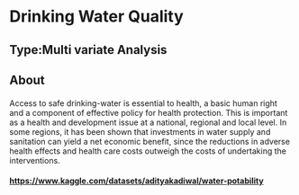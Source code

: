 # Drinking Water Quality 
## Type:Multi variate Analysis
## About
#### 
Access to safe drinking-water is essential to health, a basic human right and a component of effective policy for health protection. This is important as a health and development issue at a national, regional and local level. In some regions, it has been shown that investments in water supply and sanitation can yield a net economic benefit, since the reductions in adverse health effects and health care costs outweigh the costs of undertaking the interventions.
#### https://www.kaggle.com/datasets/adityakadiwal/water-potability

